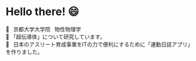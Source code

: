 # Hello there! 😄
:rocket:  &ensp;京都大学大学院 &ensp;物性物理学  
🌱 「超伝導体」について研究しています。  
:football:&ensp; 日本のアスリート育成事業をITの力で便利にするために「運動日誌アプリ」を作りました。

<!--
**kazuya0208442/kazuya0208442** is a ✨ _special_ ✨ repository because its `README.md` (this file) appears on your GitHub profile.

Here are some ideas to get you started:

- 🔭 I’m currently working on ...
- 🌱 I’m currently learning ...
- 👯 I’m looking to collaborate on ...
- 🤔 I’m looking for help with ...
- 💬 Ask me about ...
- 📫 How to reach me: ...
- 😄 Pronouns: ...
- ⚡ Fun fact: ...
-->
